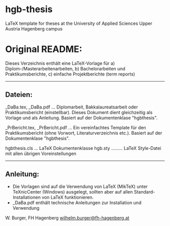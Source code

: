 hgb-thesis
==========

LaTeX template for theses at the University of Applied Sciences Upper Austria Hagenberg campus

Original README:
================

Dieses Verzeichnis enthält eine LaTeX-Vorlage für 
  a) Diplom-/Masterarbeitenarbeiten, 
  b) Bachelorarbeiten und Praktikumsberichte,
  c) einfache Projektberichte (term reports)

--------------------------------------------------------
Dateien:
--------------------------------------------------------

_DaBa.tex, _DaBa.pdf ... 
Diplomarbeit, Bakkalaureatsarbeit oder Praktikumsbericht (einstellbar). Dieses Dokument dient gleichzeitig als Vorlage und als Anleitung. Basiert auf der Dokumentenklase "hgbthesis".

_PrBericht.tex, _PrBericht.pdf ... 
Ein vereinfachtes Template für den Praktikumsbericht (ohne Vorwort, Literaturverzeichnis etc.).  Basiert auf der Dokumentenklase "hgbthesis".

hgbthesis.cls ... LaTeX Dokumentenklasse
hgb.sty ......... LaTeX Style-Datei mit allen übrigen Voreinstellungen


--------------------------------------------------------
Anleitung:
--------------------------------------------------------

* Die Vorlagen sind auf die Verwendung von LaTeX (MikTeX) unter TeXnicCenter (Windows) ausgelegt, sollten aber auf allen Standard-Installationen von LaTeX funktionieren.
* _DaBa.pdf enthält technische Anleitungen zur Installation und Verwendung


W. Burger, 
FH Hagenberg
wilhelm.burger@fh-hagenberg.at
